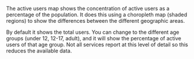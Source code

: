 The active users map shows the concentration of active users as a percentage of the population. It does this using a choropleth map (shaded regions) to show the differences between the different geographic areas.

By default it shows the total users. You can change to the different age groups (under 12, 12-17, adult), and it will show the percentage of active users of that age group. Not all services report at this level of detail so this reduces the available data.